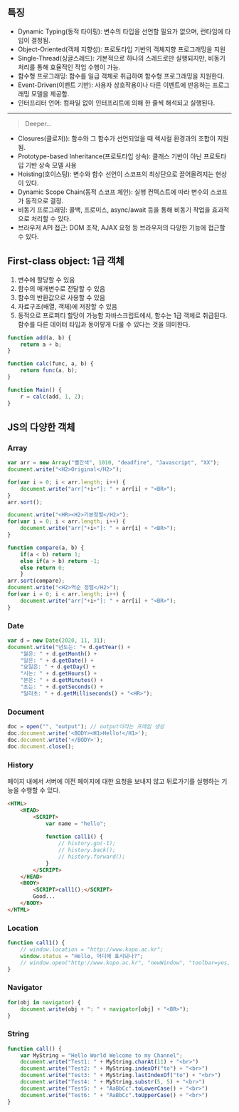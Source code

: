 ## 특징
- Dynamic Typing(동적 타이핑): 변수의 타입을 선언할 필요가 없으며, 런타임에 타입이 결정됨.
- Object-Oriented(객체 지향성): 프로토타입 기반의 객체지향 프로그래밍을 지원
- Single-Thread(싱글스레드): 기본적으로 하나의 스레드로만 실행되지만, 비동기 처리를 통해 효율적인 작업 수행이 가능.
- 함수형 프로그래밍: 함수를 일급 객체로 취급하여 함수형 프로그래밍을 지원한다.
- Event-Driven(이벤트 기반): 사용자 상호작용이나 다른 이벤트에 반응하는 프로그래밍 모델을 제공함.
- 인터프리터 언어: 컴파일 없이 인터프리트에 의해 한 줄씩 해석되고 실행된다.
---
> Deeper...
- Closures(클로저)): 함수와 그 함수가 선언되었을 때 렉시컬 환경과의 조합이 지원됨.
- Prototype-based Inheritance(프로토타입 상속): 클래스 기반이 아닌 프로토타입 기반 상속 모델 사용
-  Hoisting(호이스팅): 변수와 함수 선언이 스코프의 최상단으로 끌어올려지는 현상이 있다.
- Dynamic Scope Chain(동적 스코프 체인): 실행 컨텍스트에 따라 변수의 스코프가 동적으로 결정.
- 비동기 프로그래밍: 콜백, 프로미스, async/await 등을 통해 비동기 작업을 효과적으로 처리할 수 있다.
- 브라우저 API 접근: DOM 조작, AJAX 요청 등 브라우저의 다양한 기능에 접근할 수 있다.
## First-class object: 1급 객체
1. 변수에 할당할 수 있음
2. 함수의 매개변수로 전달할 수 있음
3. 함수의 반환값으로 사용할 수 있음
4. 자료구조(배열, 객체)에 저장할 수 있음
5. 동적으로 프로퍼티 할당이 가능함
자바스크립트에서, 함수는 1급 객체로 취급된다. 함수를 다른 데이터 타입과 동이랗게 다룰 수 있다는 것을 의미한다.
```javascript
function add(a, b) {
	return a + b;
}

function calc(func, a, b) {
	return func(a, b);
}

function Main() {
	r = calc(add, 1, 2);
}
```

## JS의 다양한 객체
### Array
```js
var arr = new Array("빨간색", 1010, "deadfire", "Javascript", "XX");
document.write("<H2>Original</H2>");

for(var i = 0; i < arr.length; i++) {
	document.write("arr["+i+"]: " + arr[i] + "<BR>");
}
arr.sort();

document.write("<HR><H2>기본정렬</H2>");
for(var i = 0; i < arr.length; i++) {
	document.write("arr["+i+"]: " + arr[i] + "<BR>");
}

function compare(a, b) {
	if(a < b) return 1;
	else if(a > b) return -1;
	else return 0;
	}
arr.sort(compare);
document.write("<H2>역순 정렬</H2>");
for(var i = 0; i < arr.length; i++) {
	document.write("arr["+i+"]: " + arr[i] + "<BR>");
}
```
### Date
```js
var d = new Date(2020, 11, 31);
document.write("년도는: "+ d.getYear() +
	"월은: " + d.getMonth() +
	"일은: " + d.getDate() +
	"요일은: " + d.getDay() +
	"시는: " + d.getHours() +
	"분은: " + d.getMinutes() +
	"초는: " + d.getSeconds() +
	"밀리초: " + d.getMilliseconds() + "<HR>");
```
### Document
```js
doc = open("", "output"); // output이라는 프레임 생성
doc.document.write('<BODY><H1>Hello!</H1>');
doc.document.write('</BODY>');
doc.document.close();
```
### History
페이지 내에서 서버에 이전 페이지에 대한 요청을 보내지 않고 뒤로가기를 실행하는 기능을 수행할 수 있다.
```HTML
<HTML>
    <HEAD>
        <SCRIPT>
            var name = "hello";
  
            function call1() {
                // history.go(-1);
                // history.back();
                // history.forward();
            }
        </SCRIPT>
    </HEAD>
    <BODY>
        <SCRIPT>call1();</SCRIPT>
        Good...
    </BODY>
</HTML>
```
### Location
```js
function call1() {
	// window.location = "http://www.kopo.ac.kr";
	window.status = "Hello, 어디에 표시되나?";
	// window.open("http://www.kopo.ac.kr", "newWindow", "toolbar=yes, width=200");
}
```
### Navigator
```js
for(obj in navigator) {
	document.write(obj + ": " + navigator[obj] + "<BR>");
}
```
### String
```js
function call() {
	var MyString = "Hello World Welcome to my Channel";
	document.write("Test1: " + MyString.charAt(11) + "<br>")
	document.write("Test2: " + MyString.indexOf("to") + "<br>")
	document.write("Test3: " + MyString.lastIndexOf("to") + "<br>")
	document.write("Test4: " + MyString.substr(5, 5) + "<br>")
	document.write("Test5: " + "AaBbCc".toLowerCase() + "<br>")
	document.write("Test6: " + "AaBbCc".toUpperCase() + "<br>")
}
```
